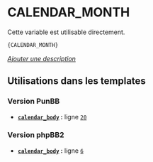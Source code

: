 # CALENDAR_MONTH


Cette variable est utilisable directement.

```html
{CALENDAR_MONTH}
```

[*Ajouter une description*](https://fa-tvars.appspot.com/var/CALENDAR_MONTH)

## Utilisations dans les templates

### Version PunBB
* __[`calendar_body`](../tpl/var/punbb/calendar_body.md#readme) :__ ligne [`20`](../tpl/src/punbb/calendar_body.tpl#L20)

### Version phpBB2
* __[`calendar_body`](../tpl/var/subsilver/calendar_body.md#readme) :__ ligne [`6`](../tpl/src/subsilver/calendar_body.tpl#L6)